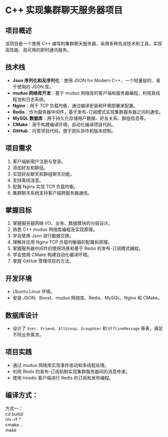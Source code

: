 # C++ 实现集群聊天服务器项目

## 项目概述
该项目是一个使用 C++ 编写的集群聊天服务器，采用多种先进技术和工具，实现高性能、高可用的即时通讯服务。

## 技术栈
- **Json 序列化和反序列化**：使用 JSON for Modern C++，一个轻量级的、易于使用的 JSON 库。
- **muduo 网络库开发**：基于 muduo 网络库的客户端和服务器编程，利用其线程池和日志系统。
- **Nginx**：用于 TCP 负载均衡，通过编译安装和环境部署来配置。
- **Redis**：作为服务器中间件，基于发布-订阅模式实现集群服务器之间的通信。
- **MySQL 数据库**：用于持久化存储用户数据、好友关系、群组信息等。
- **CMake**：用于构建编译环境，自动化编译项目代码。
- **GitHub**：托管项目代码，便于团队协作和版本控制。

## 项目需求
1. 客户端新用户注册与登录。
2. 添加好友和群组。
3. 实现好友聊天和群组聊天功能。
4. 支持离线消息。
5. 配置 Nginx 实现 TCP 负载均衡。
6. 集群聊天系统支持客户端跨服务器通信。

## 掌握目标
1. 掌握服务器网络 I/O、业务、数据模块的分层设计。
2. 熟悉 C++ muduo 网络库编程及实现原理。
3. 学会使用 Json 进行数据交换。
4. 理解并应用 Nginx TCP 负载均衡器的配置和原理。
5. 掌握服务器中间件的使用场景和基于 Redis 的发布-订阅模式编程。
6. 学会使用 CMake 构建自动化编译环境。
7. 掌握 GitHub 管理项目的方法。

## 开发环境
- Ubuntu Linux 环境。
- 安装 JSON、Boost、muduo 网络库、Redis、MySQL、Nginx 和 CMake。

## 数据库设计
- 设计了 `User`、`Friend`、`AllGroup`、`GroupUser` 和 `OfflineMessage` 等表，满足不同业务需求。

## 项目实践
- 通过 muduo 网络库实现事件驱动和多线程处理。
- 利用 Redis 的发布-订阅机制实现集群服务器间的消息传递。
- 使用 hiredis 客户端进行 Redis 的订阅和发布编程。

## 编译方式：
方式一：   
cd build/  
rm -rf *  
cmake ..  
make   

